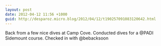 ```yaml
---
layout: post
date: 2012-04-12 11:56 +1000
guid: http://desparoz.micro.blog/2012/04/12/t190257091083120642.html
---
```

Back from a few nice dives at Camp Cove. Conducted dives for a @PADI Sidemount course. Checked in with @bebacksoon
